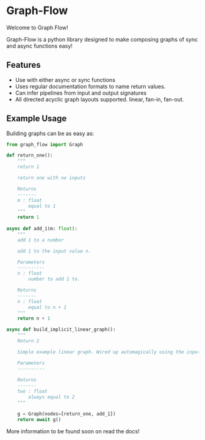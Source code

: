 # Graph-Flow

Welcome to Graph Flow!

Graph-Flow is a python library designed to make composing graphs of sync and async functions easy!

## Features

- Use with either async or sync functions
- Uses regular documentation formats to name return values.
- Can infer pipelines from input and output signatures
- All directed acyclic graph layouts supported. linear, fan-in, fan-out.


## Example Usage

Building graphs can be as easy as:

```python
from graph_flow import Graph

def return_one():
    """
    return 1

    return one with no inputs

    Returns
    -------
    m : float
        equal to 1
    """
    return 1
    
async def add_1(m: float):
    """
    add 1 to a number

    add 1 to the input value n.

    Parameters
    ----------
    n : float
        number to add 1 to.

    Returns
    -------
    n : float
        equal to n + 1
    """
    return n + 1

async def build_implicit_linear_graph():
    """
    Return 2

    Simple example linear graph. Wired up automagically using the input and output variable names.

    Parameters
    ----------
    
    Returns
    -------
    two : float
        always equal to 2
    """

    g = Graph(nodes=[return_one, add_1])
    return await g()
```

More information to be found soon on read the docs!
